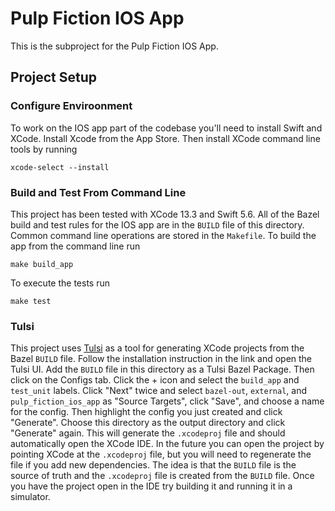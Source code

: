 # Pulp Fiction IOS App
This is the subproject for the Pulp Fiction IOS App.
## Project Setup
### Configure Enviroonment
To work on the IOS app part of the codebase you'll need to install Swift and XCode. Install Xcode from the  App Store. Then install XCode command line tools by running
```
xcode-select --install
```
### Build and Test From Command Line
This project has been tested with XCode 13.3 and Swift 5.6. All of the Bazel build and test rules for the IOS app are in the `BUILD` file of this directory. Common command line operations are stored in the `Makefile`. To build the app from the command line run
```
make build_app
```
To execute the tests run
```
make test
```
### Tulsi
This project uses [Tulsi](https://tulsi.bazel.build/docs/gettingstarted.html) as a tool for generating XCode projects from the Bazel `BUILD` file. Follow the installation instruction in the link and open the Tulsi UI. Add the `BUILD` file in this directory as a Tulsi Bazel Package. Then click on the Configs tab. Click the + icon and select the `build_app` and `test_unit` labels. Click "Next" twice and select `bazel-out`, `external`, and `pulp_fiction_ios_app` as "Source Targets", click "Save", and choose a name for the config. Then highlight the config you just created and click "Generate". Choose this directory as the output directory and click "Generate" again. This will generate the `.xcodeproj` file and should automatically open the XCode IDE. In the future you can open the project by pointing XCode at the `.xcodeproj` file, but you will need to regenerate the file if you add new dependencies. The idea is that the `BUILD` file is the source of truth and the `.xcodeproj` file is created from the `BUILD` file. Once you have the project open in the IDE try building it and running it in a simulator.  
